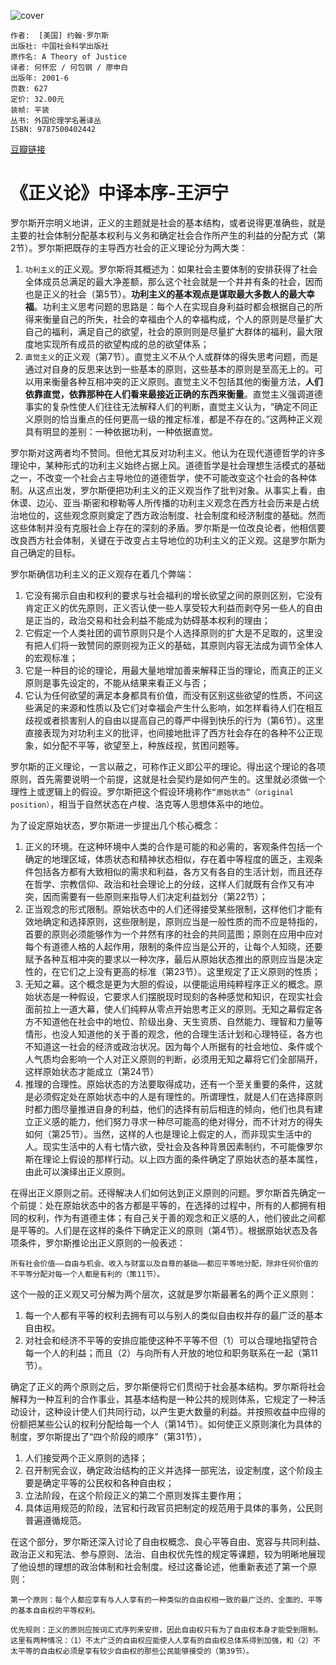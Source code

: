 ![cover](https://img9.doubanio.com/view/subject/s/public/s1271996.jpg)

    作者:  [美国] 约翰·罗尔斯
    出版社: 中国社会科学出版社
    原作名: A Theory of Justice
    译者: 何怀宏 / 何包钢 / 廖申白
    出版年: 2001-6
    页数: 627
    定价: 32.00元
    装帧: 平装
    丛书: 外国伦理学名著译丛
    ISBN: 9787500402442

[豆瓣链接](https://book.douban.com/subject/1028268/)



# 《正义论》中译本序-王沪宁


罗尔斯开宗明义地讲，正义的主题就是社会的基本结构，或者说得更准确些，就是主要的社会体制分配基本权利与义务和确定社会合作所产生的利益的分配方式（第2节）。罗尔斯把既存的主导西方社会的正义理论分为两大类：
1. `功利主义`的正义观。罗尔斯将其概述为：如果社会主要体制的安排获得了社会全体成员总满足的最大净差额，那么这个社会就是一个井井有条的社会，因而也是正义的社会（第5节）。**功利主义的基本观点是谋取最大多数人的最大幸福**。功利主义思考问题的思路是：每个人在实现自身利益时都会根据自己的所得来衡量自己的所失，社会的幸福由个人的幸福构成，个人的原则是尽量扩大自己的福利，满足自己的欲望，社会的原则则是尽量扩大群体的福利，最大限度地实现所有成员的欲望构成的总的欲望体系；
2. `直觉主义`的正义观（第7节）。直觉主义不从个人或群体的得失思考问题，而是通过对自身的反思来达到一些基本的原则，这些基本的原则是至高无上的。可以用来衡量各种互相冲突的正义原则。直觉主义不包括其他的衡量方法，**人们依靠直觉，依靠那种在人们看来最接近正确的东西来衡量**。直觉主义强调道德事实的复杂性使人们往往无法解释人们的判断，直觉主义认为，“确定不同正义原则的恰当重点的任何更高一级的推定标准，都是不存在的。”这两种正义观具有明显的差别：一种依据功利，一种依据直觉。

罗尔斯对这两者均不赞同。但他尤其反对功利主义。他认为在现代道德哲学的许多理论中，某种形式的功利主义始终占据上风。道德哲学是社会理想生活模式的基础之一，不改变一个社会占主导地位的道德哲学，使不可能改变这个社会的各种体制。从这点出发，罗尔斯便把功利主义的正义观当作了批判对象。从事实上看，由休谟、边沁、亚当·斯密和穆勒等人所传播的功利主义观念在西方社会历来是占统治地位的，这些观念原则奠定了西方政治制度、社会制度和经济制度的基础。然而这些体制并没有克服社会上存在的深刻的矛盾。罗尔斯是一位改良论者，他相信要改良西方社会体制，关键在于改变占主导地位的功利主义的正义观。这是罗尔斯为自己确定的目标。

罗尔斯确信功利主义的正义观存在着几个弊端：

1. 它没有揭示自由和权利的要求与社会福利的增长欲望之间的原则区别，它没有肯定正义的优先原则，正义否认使一些人享受较大利益而剥夺另一些人的自由是正当的，政治交易和社会利益不能成为妨碍基本权利的理由；
2. 它假定一个人类社团的调节原则只是个人选择原则的扩大是不足取的，这里没有把人们将一致赞同的原则视为正义的基础，其原则内容无法成为调节全体人的宏观标准；
3. 它是一种目的论的理论，用最大量地增加善来解释正当的理论，而真正的正义原则是事先设定的，不能从结果来看正义与否；
4. 它认为任何欲望的满足本身都具有价值，而没有区别这些欲望的性质，不问这些满足的来源和性质以及它们对幸福会产生什么影响，如怎样看待人们在相互歧视或者损害别人的自由以提高自己的尊严中得到快乐的行为（第6节）。这里直接表现为对功利主义的批评，也间接地批评了西方社会存在的各种不公正现象，如分配不平等，欲望至上，种族歧视，贫困问题等。

罗尔斯的正义理论，一言以蔽之，可称作正义即公平的理论。得出这个理论的各项原则，首先需要说明一个前提，这就是社会契约是如何产生的。这里就必须做一个理性上或逻辑上的假设。罗尔斯把这个假设环境称作`“原始状态”（original position）`，相当于自然状态在卢梭、洛克等人思想体系中的地位。

为了设定原始状态，罗尔斯进一步提出几个核心概念：

1. 正义的环境。在这种环境中人类的合作是可能的和必需的，客观条件包括一个确定的地理区域，体质状态和精神状态相似，存在着中等程度的匮乏，主观条件包括各方都有大致相似的需求和利益，各方又有各自的生活计划，而且还存在哲学、宗教信仰、政治和社会理论上的分歧，这样人们就既有合作又有冲突，因而需要有一些原则来指导人们决定利益划分（第22节）；
2. 正当观念的形式限制。原始状态中的人们还得接受某些限制，这样他们才能有效地确定和选择原则，这些限制是，原则应当是一般性质的而不应是特指的，首要的原则必须能够作为一个井然有序的社会的共同蓝图；原则在应用中应对每个有道德人格的人起作用，限制的条件应当是公开的，让每个人知晓，还要赋予各种互相冲突的要求以一种次序，最后从原始状态推出的原则应当是决定性的，在它们之上没有更高的标准（第23节）。这里规定了正义原则的性质；
3. 无知之幕。这个概念是更为大胆的假设，以便能运用纯粹程序正义的概念。原始状态是一种假设，它要求人们摆脱现时现刻的各种感觉和知识，在现实社会面前拉上一道大幕，使人们纯粹从零点开始思考正义的原则。无知之幕假定各方不知道他在社会中的地位、阶级出身、天生资质、自然能力、理智和力量等情形，也没人知道他的关于善的观念，他的合理生活计划和心理特征，各方也不知道这一社会的经济或政治状况。因为每个人所据有的社会地位、条件或个人气质均会影响一个人对正义原则的判断，必须用无知之幕将它们全部隔开，这样原始状态才能成立（第24节）
4. 推理的合理性。原始状态的方法要取得成功，还有一个至关重要的条件，这就是必须假定处在原始状态中的人是有理性的。所谓理性，就是人们在选择原则时都力图尽量推进自身的利益，他们的选择有前后相连的倾向，他们也具有建立正义感的能力，他们努力寻求一种尽可能高的绝对得分，而不计对方的得失如何（第25节）。当然，这样的人也是理论上假定的人，而非现实生活中的人。现实生活中的人有七情六欲，受社会及各种背景因素制约，不可能像罗尔斯在理论上假设的那样行动。以上四方面的条件确定了原始状态的基本属性，由此可以演绎出正义原则。

在得出正义原则之前。还得解决人们如何达到正义原则的问题。罗尔斯首先确定一个前提：处在原始状态中的各方都是平等的，在选择的过程中，所有的人都拥有相同的权利，作为有道德主体；有自己关于善的观念和正义感的人，他们彼此之间都是平等的。人们是在这样的条件下确定正义的原则（第4节）。根据原始状态及各项条件，罗尔斯推论出正义原则的一般表述：

    所有社会价值——自由与机会、收入与财富以及自尊的基础——都应平等地分配，除非任何价值的不平等分配对每一个人都是有利的（策11节）。

这个一般的正义观又可分解为两个层次，这就是罗尔斯最著名的两个正义原则：

1. 每一个人都有平等的权利去拥有可以与别人的类似自由权并存的最广泛的基本自由权。
1. 对社会和经济不平等的安排应能使这种不平等不但（1）可以合理地指望符合每一个人的利益；而且（2）与向所有人开放的地位和职务联系在一起（第11节）。

确定了正义的两个原则之后，罗尔斯便将它们贯彻于社会基本结构。罗尔斯将社会解释为一种互利的合作事业，其基本结构是一种公共的规则体系，它规定了一种活动设计，这种设计使人们共同行动，以产生更大数量的利益。并按照收益中应得的份额把某些公认的权利分配给每一个人（第14节）。如何使正义原则演化为具体的制度，罗尔斯提出了“四个阶段的顺序”（第31节），

1. 人们接受两个正义原则的选择；
2. 召开制宪会议，确定政治结构的正义并选择一部宪法，设定制度，这个阶段主要是确定平等的公民权和各种自由权；
3. 立法阶段，在这个阶段正义的第二个原则发挥主要作用；
4. 具体运用规范的阶段，法官和行政官员把制定的规范用于具体的事务，公民则普遍遵循规范。
 
在这个部分，罗尔斯还深入讨论了自由权概念、良心平等自由、宽容与共同利益、政治正义和宪法、参与原则、法治、自由权优先性的规定等课题，较为明晰地展现了他设想的理想的政治体制和社会制度。经过这番论述，他重新表述了第一个原则：

    第一个原则：每个人都应享有与人人享有的一种类似的自由权相一致的最广泛的、全面的、平等的基本自由权的平等权利。

    优先规则：正义的原则应按词汇式序列来安排，因此自由权只有为了自由权本身才能受到限制。这里有两种情况：（1）不太广泛的自由权应能使人人享有的自由权总体系得到加强，和（2）不太平等的自由权必须是享有较少自由权的那些公民能够接受的（第39节）。
































